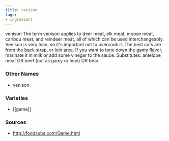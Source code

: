 ```yaml
---
title: venison
tags:
- ingredient
---
```

venison The term venison applies to deer meat, elk meat, moose meat, caribou meat, and reindeer meat, all of which can be used interchangeably. Venison is very lean, so it's important not to overcook it. The best cuts are from the back strap, or loin area. If you want to tone down the gamy flavor, marinate it in milk or add some vinegar to the sauce. Substitutes: antelope meat OR beef (not as gamy or lean) OR bear

### Other Names

* venison

### Varieties

* [[game]]

### Sources
* http://foodsubs.com/Game.html
